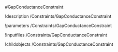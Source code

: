 <!-- MOOSE Object Documentation Stub: Remove this when content is added. -->
#GapConductanceConstraint

!description /Constraints/GapConductanceConstraint

!parameters /Constraints/GapConductanceConstraint

!inputfiles /Constraints/GapConductanceConstraint

!childobjects /Constraints/GapConductanceConstraint
